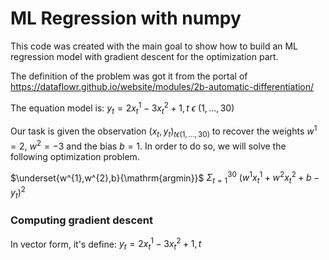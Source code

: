 # ML Regression with numpy

This code was created with the main goal to show how to build an ML regression model with gradient descent for the optimization part.

The definition of the problem was got it from the portal of https://dataflowr.github.io/website/modules/2b-automatic-differentiation/

The equation model is: $y_{t} = 2x_{t}^{1} - 3x_{t}^{2} + 1, t$ $\epsilon$ $\left( 1,...,30 \right)$

Our task is given the observation $\left( x_{t},y_{t} \right)_{t\epsilon(1,...,30)}$ to recover the weights $w^{1}=2$, $w^{2}=-3$ and the bias $b=1$. In order to do so, we will solve the following optimization problem. 

$\underset{w^{1},w^{2},b}{\mathrm{argmin}}$ $\Sigma_{t=1}^{30}$ $(w^{1}x_{t}^{1} + w^{2}x_{t}^{2} + b - y_{t} )^{2}$

### Computing gradient descent

In vector form, it's define: $y_{t} = 2x_{t}^{1} - 3x_{t}^{2} + 1, t$



